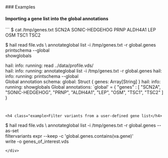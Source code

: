 <div class="cmdhead"></div>

<div class="description"></div>

<div class="synopsis"></div>

<div class="options"></div>

<div class="cmdsubsection">
### Examples

<h4 class="example">Importing a gene list into the global annotations</h4>
```
$ cat /tmp/genes.txt
SCN2A
SONIC-HEDGEHOG
PRNP
ALDH4A1
LEP
OSM
TSC1
TSC2

$ hail 
    read file.vds \ 
    annotateglobal list -i /tmp/genes.txt -r global.genes \
    printschema --global \
    showglobals
    
          
hail: info: running: read ../data/profile.vds/   
hail: info: running: annotateglobal list -i /tmp/genes.txt -r global.genes
hail: info: running: printschema --global    
   Global annotation schema:
   global: Struct {
       genes: Array[String]
   }
hail: info: running: showglobals
   Global annotations: `global' = {
     "genes" : [ "SCN2A", "SONIC-HEDGEHOG", "PRNP", "ALDH4A1", "LEP", "OSM", "TSC1", "TSC2" ]
   }
```


<h4 class="example>Filter variants from a user-defined gene list</h4>
```
$ hail 
    read file.vds \ 
    annotateglobal list -i /tmp/genes.txt -r global.genes --as-set \
    filtervariants expr --keep -c 'global.genes.contains(va.gene)' \
    write -o genes_of_interest.vds
```
</div>